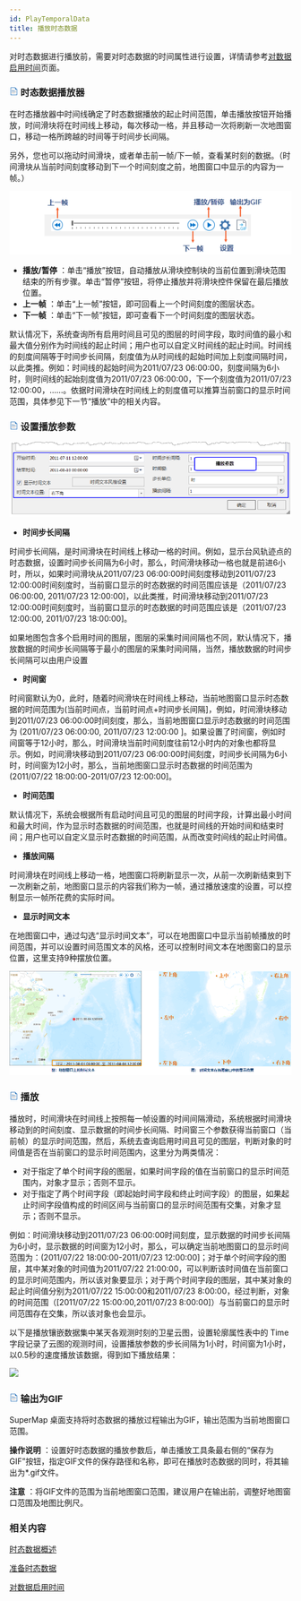 ```yaml
---
id: PlayTemporalData
title: 播放时态数据
---
```

对时态数据进行播放前，需要对时态数据的时间属性进行设置，详情请参考[对数据启用时间](SetDataTime)页面。

### ![](../../img/read.gif) 时态数据播放器

在时态播放器中时间线确定了时态数据播放的起止时间范围，单击播放按钮开始播放，时间滑块将在时间线上移动，每次移动一格，并且移动一次将刷新一次地图窗口，移动一格所跨越的时间等于时间步长间隔。

另外，您也可以拖动时间滑块，或者单击前一帧/下一帧，查看某时刻的数据。（时间滑块从当前时间刻度移动到下一个时间刻度之前，地图窗口中显示的内容为一帧。）

![](img/PlayButton.png)  

* **播放/暂停** ：单击“播放”按钮，自动播放从滑块控制块的当前位置到滑块范围结束的所有步骤。单击“暂停”按钮，将停止播放并将滑块控件保留在最后播放位置。 
* **上一帧** ：单击“上一帧”按钮，即可回看上一个时间刻度的图层状态。
* **下一帧** ：单击“下一帧”按钮，即可查看下一个时间刻度的图层状态。

默认情况下，系统查询所有启用时间且可见的图层的时间字段，取时间值的最小和最大值分别作为时间线的起止时间；用户也可以自定义时间线的起止时间。时间线的刻度间隔等于时间步长间隔，刻度值为从时间线的起始时间加上刻度间隔时间，以此类推。例如：时间线的起始时间为2011/07/23
06:00:00，刻度间隔为6小时，则时间线的起始刻度值为2011/07/23 06:00:00，下一个刻度值为2011/07/23
12:00:00，……。依据时间滑块在时间线上的刻度值可以推算当前窗口的显示时间范围，具体参见下一节“播放”中的相关内容。

### ![](../../img/read.gif) 设置播放参数

![](img/PlaySettingDia2.png)  

* **时间步长间隔**

时间步长间隔，是时间滑块在时间线上移动一格的时间。例如，显示台风轨迹点的时态数据，设置时间步长间隔为6小时，那么，时间滑块移动一格也就是前进6小时，所以，如果时间滑块从2011/07/23
06:00:00时间刻度移动到2011/07/23 12:00:00时间刻度时，当前窗口显示的时态数据的时间范围应该是（2011/07/23
06:00:00, 2011/07/23 12:00:00]，以此类推，时间滑块移动到2011/07/23
12:00:00时间刻度时，当前窗口显示的时态数据的时间范围应该是（2011/07/23 12:00:00, 2011/07/23 18:00:00]。

如果地图包含多个启用时间的图层，图层的采集时间间隔也不同，默认情况下，播放数据的时间步长间隔等于最小的图层的采集时间间隔，当然，播放数据的时间步长间隔可以由用户设置

* **时间窗**

时间窗默认为0，此时，随着时间滑块在时间线上移动，当前地图窗口显示时态数据的时间范围为(当前时间点，当前时间点+时间步长间隔]，例如，时间滑块移动到2011/07/23
06:00:00时间刻度，那么，当前地图窗口显示时态数据的时间范围为 (2011/07/23 06:00:00, 2011/07/23 12:00:00
]。如果设置了时间窗，例如时间窗等于12小时，那么，时间滑块当前时间刻度往前12小时内的对象也都将显示。例如，时间滑块移动到2011/07/23
06:00:00时间刻度，时间步长间隔为6小时，时间窗为12小时，那么，当前地图窗口显示时态数据的时间范围为(2011/07/22
18:00:00-2011/07/23 12:00:00]。

* **时间范围**

默认情况下，系统会根据所有启动时间且可见的图层的时间字段，计算出最小时间和最大时间，作为显示时态数据的时间范围，也就是时间线的开始时间和结束时间；用户也可以自定义显示时态数据的时间范围，从而改变时间线的起止时间值。

* **播放间隔**

时间滑块在时间线上移动一格，地图窗口将刷新显示一次，从前一次刷新结束到下一次刷新之前，地图窗口显示的内容我们称为一帧，通过播放速度的设置，可以控制显示一帧所花费的实际时间。

* **显示时间文本**

在地图窗口中，通过勾选“显示时间文本”，可以在地图窗口中显示当前帧播放的时间范围，并可以设置时间范围文本的风格，还可以控制时间文本在地图窗口的显示位置，这里支持9种摆放位置。
  
![](img/TimeTextView.png)  




### ![](../../img/read.gif) 播放

播放时，时间滑块在时间线上按照每一帧设置的时间间隔滑动，系统根据时间滑块移动到的时间刻度、显示数据的时间步长间隔、时间窗三个参数获得当前窗口（当前帧）的显示时间范围，然后，系统去查询启用时间且可见的图层，判断对象的时间值是否在当前窗口的显示时间范围内，这里分为两类情况：

* 对于指定了单个时间字段的图层，如果时间字段的值在当前窗口的显示时间范围内，对象才显示；否则不显示。
* 对于指定了两个时间字段（即起始时间字段和终止时间字段）的图层，如果起止时间字段值构成的时间区间与当前窗口的显示时间范围有交集，对象才显示；否则不显示。

例如：时间滑块移动到2011/07/23
06:00:00时间刻度，显示数据的时间步长间隔为6小时，显示数据的时间窗为12小时，那么，可以确定当前地图窗口的显示时间范围为：(2011/07/22
18:00:00-2011/07/23 12:00:00]；对于单个时间字段的图层，其中某对象的时间值为2011/07/22
21:00:00，可以判断该时间值在当前窗口的显示时间范围内，所以该对象要显示；对于两个时间字段的图层，其中某对象的起止时间值分别为2011/07/22
15:00:00和2011/07/23 8:00:00，经过判断，对象的时间范围（[2011/07/22 15:00:00,2011/07/23
8:00:00]）与当前窗口的显示时间范围存在交集，所以该对象也会显示。

以下是播放镶嵌数据集中某天各观测时刻的卫星云图，设置轮廓属性表中的 Time
字段记录了云图的观测时间，设置播放参数的步长间隔为1小时，时间窗为1小时，以0.5秒的速度播放该数据，得到如下播放结果：

![](img/ClondMapPlay2.gif)  


### ![](../../img/read.gif) 输出为GIF

SuperMap 桌面支持将时态数据的播放过程输出为GIF，输出范围为当前地图窗口范围。

**操作说明**
：设置好时态数据的播放参数后，单击播放工具条最右侧的“保存为GIF”按钮，指定GIF文件的保存路径和名称，即可在播放时态数据的同时，将其输出为*.gif文件。

**注意** ：将GIF文件的范围为当前地图窗口范围，建议用户在输出前，调整好地图窗口范围及地图比例尺。

### 相关内容

 [时态数据概述](LayerPlay)

 [准备时态数据](PrepareTemporalData)

 [对数据启用时间](SetDataTime)



